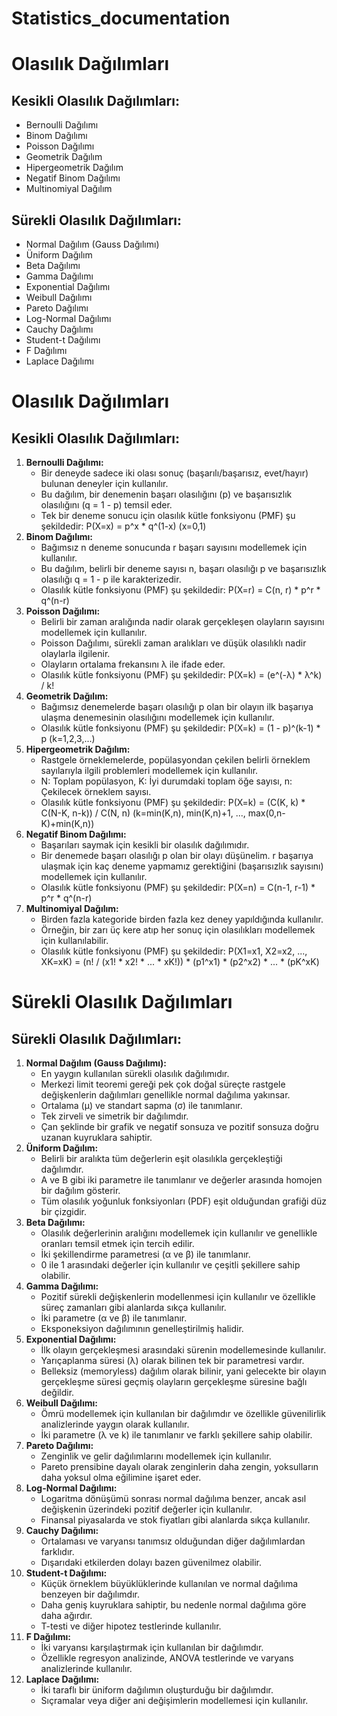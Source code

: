 # Statistics_documentation


<h1>Olasılık Dağılımları</h1>

<h2>Kesikli Olasılık Dağılımları:</h2>
<ul>
<li>Bernoulli Dağılımı</li>
<li>Binom Dağılımı</li>
<li>Poisson Dağılımı</li>
<li>Geometrik Dağılım</li>
<li>Hipergeometrik Dağılım</li>
<li>Negatif Binom Dağılımı</li>
<li>Multinomiyal Dağılım</li>
</ul>
<h2>Sürekli Olasılık Dağılımları:</h2>
<ul>
<li>Normal Dağılım (Gauss Dağılımı)</li>
<li>Üniform Dağılım</li>
<li>Beta Dağılımı</li>
<li>Gamma Dağılımı</li>
<li>Exponential Dağılımı</li>
<li>Weibull Dağılımı</li>
<li>Pareto Dağılımı</li>
<li>Log-Normal Dağılımı</li>
<li>Cauchy Dağılımı</li>
<li>Student-t Dağılımı</li>
<li>F Dağılımı</li>
<li>Laplace Dağılımı</li>
</ul>
    
<h1>Olasılık Dağılımları</h1>

<h2>Kesikli Olasılık Dağılımları:</h2>
<ol>
<li><strong>Bernoulli Dağılımı:</strong>
<ul>
<li>Bir deneyde sadece iki olası sonuç (başarılı/başarısız, evet/hayır) bulunan deneyler için kullanılır.</li>
<li>Bu dağılım, bir denemenin başarı olasılığını (p) ve başarısızlık olasılığını (q = 1 - p) temsil eder.</li>
<li>Tek bir deneme sonucu için olasılık kütle fonksiyonu (PMF) şu şekildedir: P(X=x) = p^x * q^(1-x) (x=0,1)</li>
</ul>
</li>
<li><strong>Binom Dağılımı:</strong>
<ul>
<li>Bağımsız n deneme sonucunda r başarı sayısını modellemek için kullanılır.</li>
<li>Bu dağılım, belirli bir deneme sayısı n, başarı olasılığı p ve başarısızlık olasılığı q = 1 - p ile karakterizedir.</li>
<li>Olasılık kütle fonksiyonu (PMF) şu şekildedir: P(X=r) = C(n, r) * p^r * q^(n-r)</li>
</ul>
</li>
<li><strong>Poisson Dağılımı:</strong>
<ul>
<li>Belirli bir zaman aralığında nadir olarak gerçekleşen olayların sayısını modellemek için kullanılır.</li>
<li>Poisson Dağılımı, sürekli zaman aralıkları ve düşük olasılıklı nadir olaylarla ilgilenir.</li>
<li>Olayların ortalama frekansını λ ile ifade eder.</li>
<li>Olasılık kütle fonksiyonu (PMF) şu şekildedir: P(X=k) = (e^(-λ) * λ^k) / k!</li>
</ul>
</li>
<li><strong>Geometrik Dağılım:</strong>
<ul>
<li>Bağımsız denemelerde başarı olasılığı p olan bir olayın ilk başarıya ulaşma denemesinin olasılığını modellemek için kullanılır.</li>
<li>Olasılık kütle fonksiyonu (PMF) şu şekildedir: P(X=k) = (1 - p)^(k-1) * p (k=1,2,3,...)</li>
</ul>
</li>
<li><strong>Hipergeometrik Dağılım:</strong>
<ul>
<li>Rastgele örneklemelerde, popülasyondan çekilen belirli örneklem sayılarıyla ilgili problemleri modellemek için kullanılır.</li>
<li>N: Toplam popülasyon, K: İyi durumdaki toplam öğe sayısı, n: Çekilecek örneklem sayısı.</li>
<li>Olasılık kütle fonksiyonu (PMF) şu şekildedir: P(X=k) = (C(K, k) * C(N-K, n-k)) / C(N, n) (k=min(K,n), min(K,n)+1, ..., max(0,n-K)+min(K,n))</li>
</ul>
</li>
<li><strong>Negatif Binom Dağılımı:</strong>
<ul>
<li>Başarıları saymak için kesikli bir olasılık dağılımıdır.</li>
<li>Bir denemede başarı olasılığı p olan bir olayı düşünelim. r başarıya ulaşmak için kaç deneme yapmamız gerektiğini (başarısızlık sayısını) modellemek için kullanılır.</li>
<li>Olasılık kütle fonksiyonu (PMF) şu şekildedir: P(X=n) = C(n-1, r-1) * p^r * q^(n-r)</li>
</ul>
</li>
<li><strong>Multinomiyal Dağılım:</strong>
<ul>
<li>Birden fazla kategoride birden fazla kez deney yapıldığında kullanılır.</li>
<li>Örneğin, bir zarı üç kere atıp her sonuç için olasılıkları modellemek için kullanılabilir.</li>
<li>Olasılık kütle fonksiyonu (PMF) şu şekildedir: P(X1=x1, X2=x2, ..., XK=xK) = (n! / (x1! * x2! * ... * xK!)) * (p1^x1) * (p2^x2) * ... * (pK^xK)</li>
</ul>
</li>
</ol>

<h1>Sürekli Olasılık Dağılımları</h1>
<h2>Sürekli Olasılık Dağılımları:</h2>
<ol>
<li><strong>Normal Dağılım (Gauss Dağılımı):</strong>
<ul>
<li>En yaygın kullanılan sürekli olasılık dağılımıdır.</li>
<li>Merkezi limit teoremi gereği pek çok doğal süreçte rastgele değişkenlerin dağılımları genellikle normal dağılıma yakınsar.</li>
<li>Ortalama (μ) ve standart sapma (σ) ile tanımlanır.</li>
<li>Tek zirveli ve simetrik bir dağılımdır.</li>
<li>Çan şeklinde bir grafik ve negatif sonsuza ve pozitif sonsuza doğru uzanan kuyruklara sahiptir.</li>
</ul>
</li>
<li><strong>Üniform Dağılım:</strong>
<ul>
<li>Belirli bir aralıkta tüm değerlerin eşit olasılıkla gerçekleştiği dağılımdır.</li>
<li>A ve B gibi iki parametre ile tanımlanır ve değerler arasında homojen bir dağılım gösterir.</li>
<li>Tüm olasılık yoğunluk fonksiyonları (PDF) eşit olduğundan grafiği düz bir çizgidir.</li>
</ul>
</li>
<li><strong>Beta Dağılımı:</strong>
<ul>
<li>Olasılık değerlerinin aralığını modellemek için kullanılır ve genellikle oranları temsil etmek için tercih edilir.</li>
<li>İki şekillendirme parametresi (α ve β) ile tanımlanır.</li>
<li>0 ile 1 arasındaki değerler için kullanılır ve çeşitli şekillere sahip olabilir.</li>
</ul>
</li>
<li><strong>Gamma Dağılımı:</strong>
<ul>
<li>Pozitif sürekli değişkenlerin modellenmesi için kullanılır ve özellikle süreç zamanları gibi alanlarda sıkça kullanılır.</li>
<li>İki parametre (α ve β) ile tanımlanır.</li>
<li>Eksponeksiyon dağılımının genelleştirilmiş halidir.</li>
</ul>
</li>
<li><strong>Exponential Dağılımı:</strong>
<ul>
<li>İlk olayın gerçekleşmesi arasındaki sürenin modellemesinde kullanılır.</li>
<li>Yarıçaplanma süresi (λ) olarak bilinen tek bir parametresi vardır.</li>
<li>Belleksiz (memoryless) dağılım olarak bilinir, yani gelecekte bir olayın gerçekleşme süresi geçmiş olayların gerçekleşme süresine bağlı değildir.</li>
</ul>
</li>
<li><strong>Weibull Dağılımı:</strong>
<ul>
<li>Ömrü modellemek için kullanılan bir dağılımdır ve özellikle güvenilirlik analizlerinde yaygın olarak kullanılır.</li>
<li>İki parametre (λ ve k) ile tanımlanır ve farklı şekillere sahip olabilir.</li>
</ul>
</li>
<li><strong>Pareto Dağılımı:</strong>
<ul>
<li>Zenginlik ve gelir dağılımlarını modellemek için kullanılır.</li>
<li>Pareto prensibine dayalı olarak zenginlerin daha zengin, yoksulların daha yoksul olma eğilimine işaret eder.</li>
</ul>
</li>
<li><strong>Log-Normal Dağılımı:</strong>
<ul>
<li>Logaritma dönüşümü sonrası normal dağılıma benzer, ancak asıl değişkenin üzerindeki pozitif değerler için kullanılır.</li>
<li>Finansal piyasalarda ve stok fiyatları gibi alanlarda sıkça kullanılır.</li>
</ul>
</li>
<li><strong>Cauchy Dağılımı:</strong>
<ul>
<li>Ortalaması ve varyansı tanımsız olduğundan diğer dağılımlardan farklıdır.</li>
<li>Dışarıdaki etkilerden dolayı bazen güvenilmez olabilir.</li>
</ul>
</li>
<li><strong>Student-t Dağılımı:</strong>
<ul>
<li>Küçük örneklem büyüklüklerinde kullanılan ve normal dağılıma benzeyen bir dağılımdır.</li>
<li>Daha geniş kuyruklara sahiptir, bu nedenle normal dağılıma göre daha ağırdır.</li>
<li>T-testi ve diğer hipotez testlerinde kullanılır.</li>
</ul>
</li>
<li><strong>F Dağılımı:</strong>
<ul>
<li>İki varyansı karşılaştırmak için kullanılan bir dağılımdır.</li>
<li>Özellikle regresyon analizinde, ANOVA testlerinde ve varyans analizlerinde kullanılır.</li>
</ul>
</li>

<li><strong>Laplace Dağılımı:</strong>
<ul>
<li>İki taraflı bir üniform dağılımın oluşturduğu bir dağılımdır.</li>
<li>Sıçramalar veya diğer ani değişimlerin modellemesi için kullanılır.</li>
</ul>
</li>

